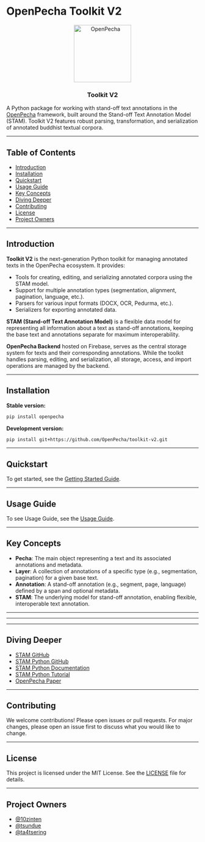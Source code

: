 # OpenPecha Toolkit V2

<p align="center">
  <a href="https://openpecha.org"><img src="https://avatars.githubusercontent.com/u/82142807?s=400&u=19e108a15566f3a1449bafb03b8dd706a72aebcd&v=4" alt="OpenPecha" width="150"></a>
</p>

<h3 align="center">Toolkit V2</h3>

A Python package for working with stand-off text annotations in the [OpenPecha](https://openpecha.org) framework, built around the Stand-off Text Annotation Model (STAM). Toolkit V2 features robust parsing, transformation, and serialization of annotated buddhist textual corpora.

---

## Table of Contents
- [Introduction](#introduction)
- [Installation](#installation)
- [Quickstart](#quickstart)
- [Usage Guide](#Usage-Guide)
- [Key Concepts](#key-concepts)
- [Diving Deeper](#diving-deeper)
- [Contributing](#contributing)
- [License](#license)
- [Project Owners](#project-owners)

---

## Introduction

**Toolkit V2** is the next-generation Python toolkit for managing annotated texts in the OpenPecha ecosystem. It provides:
- Tools for creating, editing, and serializing annotated corpora using the STAM model.
- Support for multiple annotation types (segmentation, alignment, pagination, language, etc.).
- Parsers for various input formats (DOCX, OCR, Pedurma, etc.).
- Serializers for exporting annotated data.

**STAM (Stand-off Text Annotation Model)** is a flexible data model for representing all information about a text as stand-off annotations, keeping the base text and annotations separate for maximum interoperability.

**OpenPecha Backend** hosted on Firebase, serves as the central storage system for texts and their corresponding annotations. While the toolkit handles parsing, editing, and serialization, all storage, access, and import operations are managed by the backend.

---

## Installation

**Stable version:**
```bash
pip install openpecha
```

**Development version:**
```bash
pip install git+https://github.com/OpenPecha/toolkit-v2.git
```

---

## Quickstart

To get started, see the [Getting Started Guide](docs/getting-started.md).

---

## Usage Guide

To see Usage Guide, see the [Usage Guide](docs/usage.md).


---

## Key Concepts

- **Pecha**: The main object representing a text and its associated annotations and metadata.
- **Layer**: A collection of annotations of a specific type (e.g., segmentation, pagination) for a given base text.
- **Annotation**: A stand-off annotation (e.g., segment, page, language) defined by a span and optional metadata.
- **STAM**: The underlying model for stand-off annotation, enabling flexible, interoperable text annotation.

---


---


---

## Diving Deeper
- [STAM GitHub](https://github.com/annotation/stam)
- [STAM Python GitHub](https://github.com/annotation/stam-python)
- [STAM Python Documentation](https://stam-python.readthedocs.io/en/latest/)
- [STAM Python Tutorial](https://github.com/annotation/stam-python/blob/master/tutorial.ipynb)
- [OpenPecha Paper](https://dl.acm.org/doi/abs/10.1145/3418060)

---

## Contributing
We welcome contributions! Please open issues or pull requests. For major changes, please open an issue first to discuss what you would like to change.

---

## License

This project is licensed under the MIT License. See the [LICENSE](LICENSE) file for details.

---

## Project Owners
- [@10zinten](https://github.com/10zinten)
- [@tsundue](https://github.com/tenzin3)
- [@ta4tsering](https://github.com/ta4tsering)

